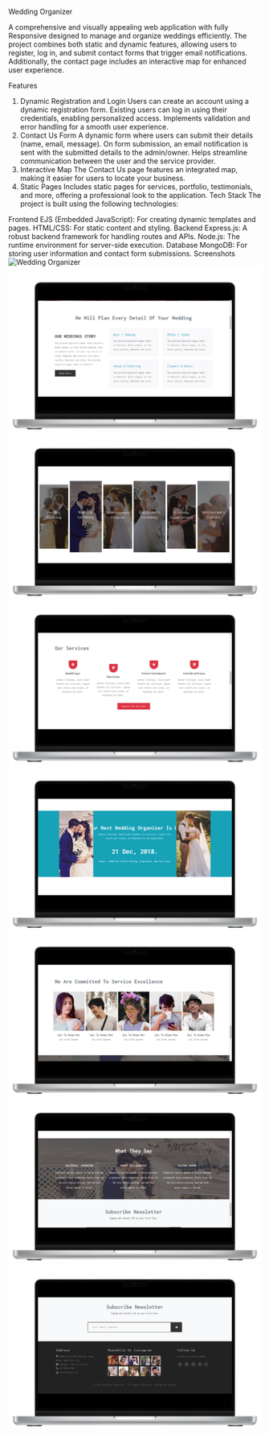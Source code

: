 Wedding Organizer

A comprehensive and visually appealing web application with fully Responsive designed to manage and organize weddings efficiently. The project combines both static and dynamic features, allowing users to register, log in, and submit contact forms that trigger email notifications. Additionally, the contact page includes an interactive map for enhanced user experience.

Features
1. Dynamic Registration and Login
Users can create an account using a dynamic registration form.
Existing users can log in using their credentials, enabling personalized access.
Implements validation and error handling for a smooth user experience.
2. Contact Us Form
A dynamic form where users can submit their details (name, email, message).
On form submission, an email notification is sent with the submitted details to the admin/owner.
Helps streamline communication between the user and the service provider.
3. Interactive Map
The Contact Us page features an integrated map, making it easier for users to locate your business.
4. Static Pages
Includes static pages for services, portfolio, testimonials, and more, offering a professional look to the application.
Tech Stack
The project is built using the following technologies:

Frontend
EJS (Embedded JavaScript): For creating dynamic templates and pages.
HTML/CSS: For static content and styling.
Backend
Express.js: A robust backend framework for handling routes and APIs.
Node.js: The runtime environment for server-side execution.
Database
MongoDB: For storing user information and contact form submissions.
Screenshots
![Wedding Organizer](https://github.com/DeepakDev705/Wedding-Organizer/blob/152251a2573a4b022d05605e571ff9bb6d7a3f07/screenshot%20(16)-front.png)
![Wedding Organizer](https://github.com/DeepakDev705/Wedding-Organizer/blob/152251a2573a4b022d05605e571ff9bb6d7a3f07/screenshot%20(17)-front.png)
![Wedding Organizer](https://github.com/DeepakDev705/Wedding-Organizer/blob/152251a2573a4b022d05605e571ff9bb6d7a3f07/screenshot%20(18)-front.png)
![Wedding Organizer](https://github.com/DeepakDev705/Wedding-Organizer/blob/152251a2573a4b022d05605e571ff9bb6d7a3f07/screenshot%20(19)-front.png)
![Wedding Organizer](https://github.com/DeepakDev705/Wedding-Organizer/blob/152251a2573a4b022d05605e571ff9bb6d7a3f07/screenshot%20(20)-front.png)
![Wedding Organizer](https://github.com/DeepakDev705/Wedding-Organizer/blob/152251a2573a4b022d05605e571ff9bb6d7a3f07/screenshot%20(21)-front.png)
![Wedding Organizer](https://github.com/DeepakDev705/Wedding-Organizer/blob/152251a2573a4b022d05605e571ff9bb6d7a3f07/screenshot%20(22)-front.png)
![Wedding Organizer](https://github.com/DeepakDev705/Wedding-Organizer/blob/152251a2573a4b022d05605e571ff9bb6d7a3f07/screenshot%20(23)-front.png)

